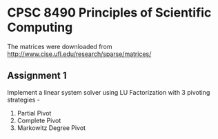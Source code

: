 # CPSC 8490 Principles of Scientific Computing

The matrices were downloaded from http://www.cise.ufl.edu/research/sparse/matrices/

## Assignment 1

Implement a linear system solver using LU Factorization with 3 pivoting strategies -
<ol>
	<li> Partial Pivot </li>
	<li> Complete Pivot </li>
	<li> Markowitz Degree Pivot </li>
</ol>

